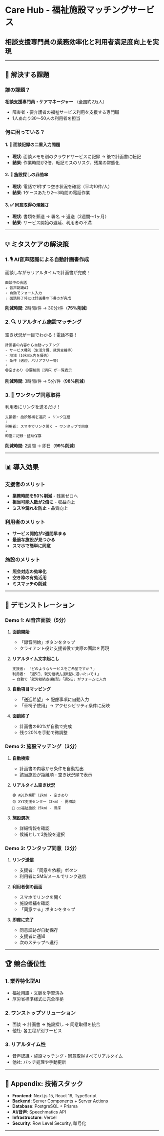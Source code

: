 # Care Hub - 福祉施設マッチングサービス
## 相談支援専門員の業務効率化と利用者満足度向上を実現

---

## 🎯 解決する課題

### 誰の課題？
**相談支援専門員・ケアマネージャー** （全国約2万人）
- 障害者・要介護者の福祉サービス利用を支援する専門職
- 1人あたり30〜50人の利用者を担当

### 何に困っている？

#### 1. 📝 面談記録の二重入力問題
- **現状**: 面談メモを別のクラウドサービスに記録 → 後で計画書に転記
- **結果**: 作業時間が2倍、転記ミスのリスク、残業の常態化

#### 2. 🏢 施設探しの非効率
- **現状**: 電話で1件ずつ空き状況を確認（平均10件/人）
- **結果**: 1ケースあたり2〜3時間の電話作業

#### 3. ✅ 同意取得の煩雑さ
- **現状**: 書類を郵送 → 署名 → 返送（2週間〜1ヶ月）
- **結果**: サービス開始の遅延、利用者の不満

---

## 💡 ミタスケアの解決策

### 1. 🎙️ **AI音声認識による自動計画書作成**

面談しながらリアルタイムで計画書が完成！

```
面談中の会話
↓ 音声認識AI
↓ 自動でフォーム入力
↓ 面談終了時には計画書の下書きが完成
```

**削減時間**: 2時間/件 → 30分/件（**75%削減**）

### 2. 🔍 **リアルタイム施設マッチング**

空き状況が一目でわかる！電話不要！

```
計画書の内容から自動マッチング
- サービス種別（生活介護、就労支援等）
- 地域（10km以内を優先）
- 条件（送迎、バリアフリー等）
↓
🟢空きあり 🟡要相談 🔴満床 が一覧表示
```

**削減時間**: 3時間/件 → 5分/件（**98%削減**）

### 3. 📱 **ワンタップ同意取得**

利用者にリンクを送るだけ！

```
支援者: 施設候補を選択 → リンク送信
↓
利用者: スマホでリンク開く → ワンタップで同意
↓
即座に記録・証跡保存
```

**削減時間**: 2週間 → 即日（**99%削減**）

---

## 📊 導入効果

### 支援者のメリット
- **業務時間を50%削減** - 残業ゼロへ
- **担当可能人数が2倍に** - 収益向上
- **ミスや漏れを防止** - 品質向上

### 利用者のメリット
- **サービス開始が2週間早まる**
- **最適な施設が見つかる**
- **スマホで簡単に同意**

### 施設のメリット
- **照会対応の効率化**
- **空き枠の有効活用**
- **ミスマッチの削減**

---

## 🚀 デモンストレーション

### Demo 1: AI音声面談（5分）

1. **面談開始**
   - 「録音開始」ボタンをタップ
   - クライアント役と支援者役で実際の面談を再現

2. **リアルタイム文字起こし**
   ```
   支援者: 「どのようなサービスをご希望ですか？」
   利用者: 「週5日、就労継続支援B型に通いたいです」
   → 自動で「就労継続支援B型」「週5日」がフォームに入力
   ```

3. **自動項目マッピング**
   - 「送迎希望」→ 配慮事項に自動入力
   - 「車椅子使用」→ アクセシビリティ条件に反映

4. **面談終了**
   - 計画書の80%が自動で完成
   - 残り20%を手動で微調整

### Demo 2: 施設マッチング（3分）

1. **自動検索**
   - 計画書の内容から条件を自動抽出
   - 該当施設が距離順・空き状況順で表示

2. **リアルタイム空き状況**
   ```
   🟢 ABC作業所（2km）- 空きあり
   🟡 XYZ支援センター（3km）- 要相談
   🔴 ○○福祉施設（5km）- 満床
   ```

3. **施設選択**
   - 詳細情報を確認
   - 候補として3施設を選択

### Demo 3: ワンタップ同意（2分）

1. **リンク送信**
   - 支援者: 「同意を依頼」ボタン
   - 利用者にSMS/メールでリンク送信

2. **利用者側の画面**
   - スマホでリンクを開く
   - 施設候補を確認
   - 「同意する」ボタンをタップ

3. **即座に完了**
   - 同意証跡が自動保存
   - 支援者に通知
   - 次のステップへ進行

---

## 🏆 競合優位性

### 1. **業界特化型AI**
- 福祉用語・文脈を学習済み
- 厚労省標準様式に完全準拠

### 2. **ワンストップソリューション**
- 面談 → 計画書 → 施設探し → 同意取得を統合
- 他社: 各工程が別サービス

### 3. **リアルタイム性**
- 音声認識・施設マッチング・同意取得すべてリアルタイム
- 他社: バッチ処理や手動更新

---

## 📝 Appendix: 技術スタック

- **Frontend**: Next.js 15, React 19, TypeScript
- **Backend**: Server Components + Server Actions
- **Database**: PostgreSQL + Prisma
- **AI/音声**: Speechmatics API
- **Infrastructure**: Vercel
- **Security**: Row Level Security, 暗号化

---